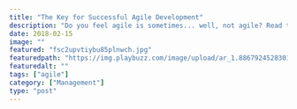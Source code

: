 ```yaml
---
title: "The Key for Successful Agile Development"
description: "Do you feel agile is sometimes... well, not agile? Read through to learn some tricks that will guarantee to help you to boost your productivity!"
date: 2018-02-15
image: ""
featured: "fsc2upvtiybu85plnwch.jpg"
featuredpath: "https://img.playbuzz.com/image/upload/ar_1.8867924528301887,c_crop/f_auto,fl_lossy,q_auto:best/c_limit,w_640/v1518711250/"
featuredalt: ""
tags: ["agile"]
category: ["Management"]
type: "post"
---
```

<script>(function(d,s,id){var js,fjs=d.getElementsByTagName(s)[0];if(d.getElementById(id))return;js=d.createElement(s);js.id=id;js.src='//embed.playbuzz.com/sdk.js';fjs.parentNode.insertBefore(js,fjs);}(document,'script','playbuzz-sdk'));</script><div class="playbuzz" data-id="5128b730-96d2-42d4-8f6e-89d7c413170d"></div>
